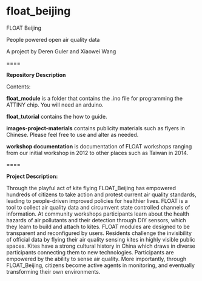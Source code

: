 # float_beijing
FLOAT Beijing

People powered open air quality data

A project by Deren Guler and Xiaowei Wang

====

**Repository Description**

Contents:

__float_module__ is a folder that contains the .ino file for programming the ATTINY chip. You will need an arduino.

__float_tutorial__ contains the how to guide.

__images-project-materials__ contains publicity materials such as flyers in Chinese. Please feel free to use and alter as needed.

__workshop documentation__ is documentation of FLOAT workshops ranging from our initial workshop in 2012 to other places such as Taiwan in 2014.






====

__Project Description:__

Through the playful act of kite flying FLOAT_Beijing has empowered hundreds of citizens to take action and protest current air quality standards, leading to people-driven improved policies for healthier lives. FLOAT is a tool to collect air quality data and circumvent state controlled channels of information. At community workshops participants learn about the health hazards of air pollutants and their detection through DIY sensors, which they learn to build and attach to kites. FLOAT modules are designed to be transparent and reconfigured by users. Residents challenge the invisibility of official data by flying their air quality sensing kites in highly visible public spaces. Kites have a strong cultural history in China which draws in diverse participants connecting them to new technologies. Participants are empowered by the ability to sense air quality. More importantly, through FLOAT_Beijing, citizens become active agents in monitoring, and eventually transforming their own environments.

